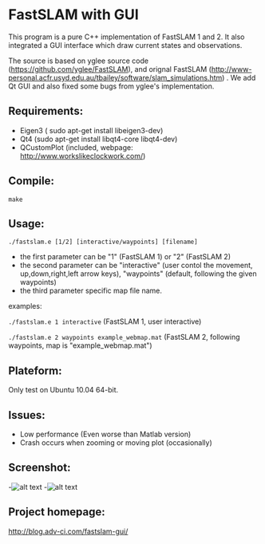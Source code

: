 # FastSLAM with GUI

This program is a pure C++ implementation of FastSLAM 1 and 2. It also integrated a GUI interface which draw current states and observations.

The source is based on yglee source code (https://github.com/yglee/FastSLAM), and orignal FastSLAM (http://www-personal.acfr.usyd.edu.au/tbailey/software/slam_simulations.htm) . We add Qt GUI and also fixed some bugs from yglee's implementation. 


## Requirements:
* Eigen3 ( sudo apt-get install libeigen3-dev)
* Qt4 (sudo apt-get install libqt4-core libqt4-dev)
* QCustomPlot (included, webpage: http://www.workslikeclockwork.com/) 


## Compile:
`make`


## Usage:
`./fastslam.e [1/2] [interactive/waypoints] [filename]`
* the first parameter can be "1" (FastSLAM 1) or "2" (FastSLAM 2)
* the second parameter can be "interactive" (user contol the movement, up,down,right,left arrow keys), "waypoints" (default, following the given waypoints)
* the third parameter specific map file name.

examples:

`./fastslam.e 1 interactive` (FastSLAM 1, user interactive)

`./fastslam.e 2 waypoints example_webmap.mat` (FastSLAM 2, following waypoints, map is "example_webmap.mat")


## Plateform:
Only test on Ubuntu 10.04 64-bit. 


## Issues:
* Low performance (Even worse than Matlab version)
* Crash occurs when zooming or moving plot (occasionally)


## Screenshot:
-![alt text](http://blog.adv-ci.com/wp-content/uploads/2013/05/Screenshot-2D-SLAM-1.png "Screenshot 1")
-![alt text](http://blog.adv-ci.com/wp-content/uploads/2013/05/Screenshot-2D-SLAM.png "Screenshot 2")


## Project homepage:
http://blog.adv-ci.com/fastslam-gui/
